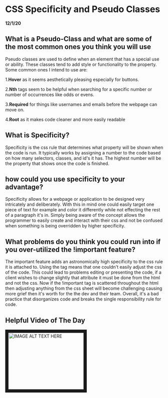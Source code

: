 # CSS Specificity and Pseudo Classes
__12/1/20__

## What is a Pseudo-Class and what are some of the most common ones you think you will use
Pseudo classes are used to define when an element that has a special use or ability. These classes tend to add style or functionality to the property. Some common ones I intend to use are:

1.**Hover** as it seems aesthetically pleasing especially for buttons.

2.**Nth** tags seem to be helpful when searching for a specific number or number of occurrences like odds or evens.

3.**Required** for things like usernames and emails before the webpage can move on.

4.**Root** as it makes code cleaner and more easily readable

## What is Specificity?
Specificity is the css rule that determines what property will be shown when the code is run. It typically works by assigning a number to the code based on how many selectors, classes, and id's it has. The highest number will be the property that shows once the code is finished. 
## how could you use specificity to your advantage? 
Specificity allows for a webpage or application to be designed very intricately and deliberately. With this in mind one could easily target one piece of text for example and color it differently while not effecting the rest of a paragraph it's in. Simply being aware of the concept allows the programmer to easily create and interact with their css and not be confused when something is being overridden by higher specificity. 

## What problems do you think you could run into if you over-utilized the !important feature?
The important feature adds an astronomically high specificity to the css rule it is attached to. Using the tag means that one couldn't easily adjust the css of the code. This could lead to problems editing or presenting the code, if a client wishes to change slightly that attribute it must be done from the html and not the css. Now if the !important tag is scattered throughout the html then adjusting anything from the css sheet will become challenging causing more grief then it's worth for the the dev and their team. Overall, it's a bad practice that disorganizes code and breaks the single responsibility rule for code.


## Helpful Video of The Day

<a href="https://www.youtube.com/watch?v=c0kfcP_nD9E&ab_channel=KevinPowell
" target="_blank"><img src="https://miro.medium.com/max/1200/1*6hHvO7awHiPRZ06gK1syFQ.png"
alt="IMAGE ALT TEXT HERE" width="240" height="180" border="10" /></a>